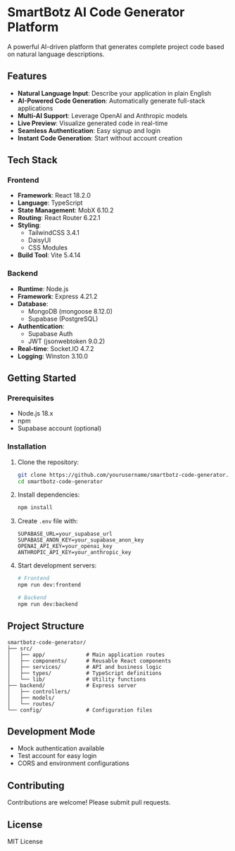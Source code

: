 # SmartBotz AI Code Generator Platform

A powerful AI-driven platform that generates complete project code based on natural language descriptions.

## Features

- **Natural Language Input**: Describe your application in plain English
- **AI-Powered Code Generation**: Automatically generate full-stack applications
- **Multi-AI Support**: Leverage OpenAI and Anthropic models
- **Live Preview**: Visualize generated code in real-time
- **Seamless Authentication**: Easy signup and login
- **Instant Code Generation**: Start without account creation

## Tech Stack

### Frontend
- **Framework**: React 18.2.0
- **Language**: TypeScript
- **State Management**: MobX 6.10.2
- **Routing**: React Router 6.22.1
- **Styling**: 
  - TailwindCSS 3.4.1
  - DaisyUI
  - CSS Modules
- **Build Tool**: Vite 5.4.14

### Backend
- **Runtime**: Node.js
- **Framework**: Express 4.21.2
- **Database**: 
  - MongoDB (mongoose 8.12.0)
  - Supabase (PostgreSQL)
- **Authentication**: 
  - Supabase Auth
  - JWT (jsonwebtoken 9.0.2)
- **Real-time**: Socket.IO 4.7.2
- **Logging**: Winston 3.10.0

## Getting Started

### Prerequisites
- Node.js 18.x
- npm 
- Supabase account (optional)

### Installation

1. Clone the repository:
   ```bash
   git clone https://github.com/yourusername/smartbotz-code-generator.git
   cd smartbotz-code-generator
   ```

2. Install dependencies:
   ```bash
   npm install
   ```

3. Create `.env` file with:
   ```
   SUPABASE_URL=your_supabase_url
   SUPABASE_ANON_KEY=your_supabase_anon_key
   OPENAI_API_KEY=your_openai_key
   ANTHROPIC_API_KEY=your_anthropic_key
   ```

4. Start development servers:
   ```bash
   # Frontend
   npm run dev:frontend
   
   # Backend
   npm run dev:backend
   ```

## Project Structure

```
smartbotz-code-generator/
├── src/
│   ├── app/             # Main application routes
│   ├── components/      # Reusable React components
│   ├── services/        # API and business logic
│   ├── types/           # TypeScript definitions
│   └── lib/             # Utility functions
├── backend/             # Express server
│   ├── controllers/
│   ├── models/
│   └── routes/
└── config/              # Configuration files
```

## Development Mode

- Mock authentication available
- Test account for easy login
- CORS and environment configurations

## Contributing

Contributions are welcome! Please submit pull requests.

## License

MIT License